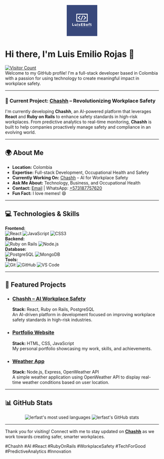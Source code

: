<div align="center">
  <img src="./luis-logo.png" alt="Luis Emilio Rojas Logo" width="20%" height="auto" />
</div>

# Hi there, I'm Luis Emilio Rojas 👋

[![Visitor Count](https://profile-counter.glitch.me/{lerfast}/count.svg)](https://github.com/lerfast)  
Welcome to my GitHub profile! I'm a full-stack developer based in Colombia with a passion for using technology to create meaningful impact in workplace safety.

---

### 🚀 **Current Project: [Chashh](https://lerfast.github.io/chashh-landing-page/)** – Revolutionizing Workplace Safety
I'm currently developing **Chashh**, an AI-powered platform that leverages **React** and **Ruby on Rails** to enhance safety standards in high-risk workplaces. From predictive analytics to real-time monitoring, **Chashh** is built to help companies proactively manage safety and compliance in an evolving world.

---

## 🌍 **About Me**
- **Location:** Colombia
- **Expertise:** Full-stack Development, Occupational Health and Safety
- **Currently Working On:** [Chashh](https://lerfast.github.io/chashh-landing-page/) – AI for Workplace Safety
- **Ask Me About:** Technology, Business, and Occupational Health
- **Contact:** [Email](mailto:luisemiliorojas@hotmail.com) | WhatsApp: [+573187757620](https://wa.me/573187757620)
- **Fun Fact:** I love memes! 😄

---

## 💻 **Technologies & Skills**

**Frontend:**  
![React](https://img.shields.io/badge/-React-61DAFB?logo=react&logoColor=white&style=for-the-badge) 
![JavaScript](https://img.shields.io/badge/-JavaScript-F7DF1E?logo=javascript&logoColor=black&style=for-the-badge) 
![CSS3](https://img.shields.io/badge/-CSS3-1572B6?logo=css3&logoColor=white&style=for-the-badge)  
**Backend:**  
![Ruby on Rails](https://img.shields.io/badge/-Ruby%20on%20Rails-CC0000?logo=ruby-on-rails&logoColor=white&style=for-the-badge) 
![Node.js](https://img.shields.io/badge/-Node.js-339933?logo=node.js&logoColor=white&style=for-the-badge)  
**Database:**  
![PostgreSQL](https://img.shields.io/badge/-PostgreSQL-336791?logo=postgresql&logoColor=white&style=for-the-badge) 
![MongoDB](https://img.shields.io/badge/-MongoDB-47A248?logo=mongodb&logoColor=white&style=for-the-badge)  
**Tools:**  
![Git](https://img.shields.io/badge/-Git-F05032?logo=git&logoColor=white&style=for-the-badge) 
![GitHub](https://img.shields.io/badge/-GitHub-181717?logo=github&logoColor=white&style=for-the-badge) 
![VS Code](https://img.shields.io/badge/-VS%20Code-007ACC?logo=visual-studio-code&logoColor=white&style=for-the-badge)

---

## 🌟 **Featured Projects**

- ### [Chashh – AI Workplace Safety](https://lerfast.github.io/chashh-landing-page/)
  **Stack:** React, Ruby on Rails, PostgreSQL  
  An AI-driven platform in development focused on improving workplace safety standards in high-risk industries.

- ### [Portfolio Website](https://lerfast.github.io/)
  **Stack:** HTML, CSS, JavaScript  
  My personal portfolio showcasing my work, skills, and achievements.

- ### [Weather App](https://github.com/lerfast/weather-app)
  **Stack:** Node.js, Express, OpenWeather API  
  A simple weather application using OpenWeather API to display real-time weather conditions based on user location.

---

## 📊 **GitHub Stats**

<div align="center">
  <img src="https://github-readme-stats.vercel.app/api/top-langs?username=lerfast&show_icons=true&locale=en&layout=compact" alt="lerfast's most used languages" />
  <img src="https://github-readme-stats.vercel.app/api?username=lerfast&show_icons=true&theme=default" alt="lerfast's GitHub stats" />
</div>

---

Thank you for visiting! Connect with me to stay updated on **[Chashh](https://lerfast.github.io/chashh-landing-page/)** as we work towards creating safer, smarter workplaces. 

#Chashh #AI #React #RubyOnRails #WorkplaceSafety #TechForGood #PredictiveAnalytics #Innovation
